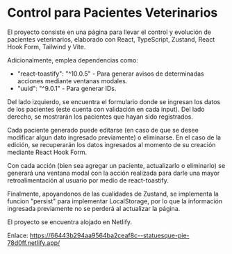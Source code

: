 # Control para Pacientes Veterinarios

El proyecto consiste en una página para llevar el control y evolución de pacientes veterinarios, elaborado con React, TypeScript, Zustand, React Hook Form, Tailwind y Vite.

Adicionalmente, emplea dependencias como:
  - "react-toastify": "^10.0.5" - Para generar avisos de determinadas acciones mediante ventanas modales.
  - "uuid": "^9.0.1" - Para generar IDs.

Del lado izquierdo, se encuentra el formulario donde se ingresan los datos de los pacientes (este cuenta con validación en cada input).
Del lado derecho, se mostrarán los pacientes que hayan sido registrados.

Cada paciente generado puede editarse (en caso de que se desee modificar algun dato ingresado previamente) o eliminarse. En el caso de la edición, se recuperarán los datos ingresados al momento de su creación mediante React Hook Form.

Con cada acción (bien sea agregar un paciente, actualizarlo o eliminarlo) se generará una ventana modal con la acción realizada para darle una mayor retroalimentación al usuario por medio de react-toastify.

Finalmente, apoyandonos de las cualidades de Zustand, se implementa la funcion "persist" para implementar LocalStorage, por lo que la información ingresada previamente no se perderá al actualizar la página.

El proyecto se encuentra alojado en Netlify.

Enlace: https://66443b294aa9564ba2ceaf8c--statuesque-pie-78d0ff.netlify.app/
